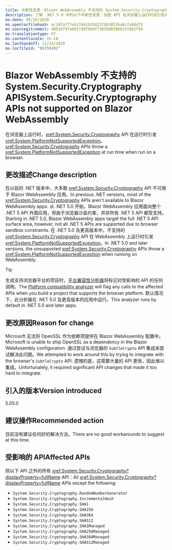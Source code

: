 ```yaml
---
title: 中断性变更：Blazor WebAssembly 不支持的 System.Security.Cryptography API
description: 了解 .NET 5.0 中的以下中断性变更：加密 API 在浏览器上运行时会引发异常。
ms.date: 09/16/2020
ms.openlocfilehash: ec10fa777e91f641b5582378830536a0cfa8dd72
ms.sourcegitcommit: d8020797a6657d0fbbdff362b80300815f682f94
ms.translationtype: HT
ms.contentlocale: zh-CN
ms.lasthandoff: 11/24/2020
ms.locfileid: "95759101"
---
```

# <a name="systemsecuritycryptography-apis-not-supported-on-blazor-webassembly"></a><span data-ttu-id="648e3-103">Blazor WebAssembly 不支持的 System.Security.Cryptography API</span><span class="sxs-lookup"><span data-stu-id="648e3-103">System.Security.Cryptography APIs not supported on Blazor WebAssembly</span></span>

<span data-ttu-id="648e3-104">在浏览器上运行时，<xref:System.Security.Cryptography> API 在运行时引发 <xref:System.PlatformNotSupportedException>。</span><span class="sxs-lookup"><span data-stu-id="648e3-104"><xref:System.Security.Cryptography> APIs throw a <xref:System.PlatformNotSupportedException> at run time when run on a browser.</span></span>

## <a name="change-description"></a><span data-ttu-id="648e3-105">更改描述</span><span class="sxs-lookup"><span data-stu-id="648e3-105">Change description</span></span>

<span data-ttu-id="648e3-106">在以前的 .NET 版本中，大多数 <xref:System.Security.Cryptography> API 不可用于 Blazor WebAssembly 应用。</span><span class="sxs-lookup"><span data-stu-id="648e3-106">In previous .NET versions, most of the <xref:System.Security.Cryptography> APIs aren't available to Blazor WebAssembly apps.</span></span> <span data-ttu-id="648e3-107">从 .NET 5.0 开始，Blazor WebAssembly 应用面向整个 .NET 5 API 外围应用，但由于浏览器沙盒约束，并非所有 .NET 5 API 都受支持。</span><span class="sxs-lookup"><span data-stu-id="648e3-107">Starting in .NET 5.0, Blazor WebAssembly apps target the full .NET 5 API surface area, however, not all .NET 5 APIs are supported due to browser sandbox constraints.</span></span> <span data-ttu-id="648e3-108">在 .NET 5.0 及更高版本中，不支持的 <xref:System.Security.Cryptography> API 在 WebAssembly 上运行时引发 <xref:System.PlatformNotSupportedException>。</span><span class="sxs-lookup"><span data-stu-id="648e3-108">In .NET 5.0 and later versions, the unsupported <xref:System.Security.Cryptography> APIs throw a <xref:System.PlatformNotSupportedException> when running on WebAssembly.</span></span>

> [!TIP]
> <span data-ttu-id="648e3-109">生成支持浏览器平台的项目时，[平台兼容性分析器](../../code-analysis/5.0/ca1416-platform-compatibility-analyzer.md)将标记对受影响的 API 的任何调用。</span><span class="sxs-lookup"><span data-stu-id="648e3-109">The [Platform compatibility analyzer](../../code-analysis/5.0/ca1416-platform-compatibility-analyzer.md) will flag any calls to the affected APIs when you build a project that supports the browser platform.</span></span> <span data-ttu-id="648e3-110">默认情况下，此分析器在 .NET 5.0 及更高版本的应用中运行。</span><span class="sxs-lookup"><span data-stu-id="648e3-110">This analyzer runs by default in .NET 5.0 and later apps.</span></span>

## <a name="reason-for-change"></a><span data-ttu-id="648e3-111">更改原因</span><span class="sxs-lookup"><span data-stu-id="648e3-111">Reason for change</span></span>

<span data-ttu-id="648e3-112">Microsoft 无法将 OpenSSL 作为依赖项提供在 Blazor WebAssembly 配置中。</span><span class="sxs-lookup"><span data-stu-id="648e3-112">Microsoft is unable to ship OpenSSL as a dependency in the Blazor WebAssembly configuration.</span></span> <span data-ttu-id="648e3-113">通过尝试与浏览器的 `SubtleCrypto` API 集成来尝试解决此问题。</span><span class="sxs-lookup"><span data-stu-id="648e3-113">We attempted to work around this by trying to integrate with the browser's `SubtleCrypto` API.</span></span> <span data-ttu-id="648e3-114">遗憾的是，这需要大量的 API 更改，因此难以集成。</span><span class="sxs-lookup"><span data-stu-id="648e3-114">Unfortunately, it required significant API changes that made it too hard to integrate.</span></span>

## <a name="version-introduced"></a><span data-ttu-id="648e3-115">引入的版本</span><span class="sxs-lookup"><span data-stu-id="648e3-115">Version introduced</span></span>

<span data-ttu-id="648e3-116">5.0</span><span class="sxs-lookup"><span data-stu-id="648e3-116">5.0</span></span>

## <a name="recommended-action"></a><span data-ttu-id="648e3-117">建议操作</span><span class="sxs-lookup"><span data-stu-id="648e3-117">Recommended action</span></span>

<span data-ttu-id="648e3-118">目前没有建议任何好的解决方法。</span><span class="sxs-lookup"><span data-stu-id="648e3-118">There are no good workarounds to suggest at this time.</span></span>

## <a name="affected-apis"></a><span data-ttu-id="648e3-119">受影响的 API</span><span class="sxs-lookup"><span data-stu-id="648e3-119">Affected APIs</span></span>

<span data-ttu-id="648e3-120">除以下 API 之外的所有 <xref:System.Security.Cryptography?displayProperty=fullName> API：</span><span class="sxs-lookup"><span data-stu-id="648e3-120">All <xref:System.Security.Cryptography?displayProperty=fullName> APIs except the following:</span></span>

- `System.Security.Cryptography.RandomNumberGenerator`
- `System.Security.Cryptography.IncrementalHash`
- `System.Security.Cryptography.SHA1`
- `System.Security.Cryptography.SHA256`
- `System.Security.Cryptography.SHA384`
- `System.Security.Cryptography.SHA512`
- `System.Security.Cryptography.SHA1Managed`
- `System.Security.Cryptography.SHA256Managed`
- `System.Security.Cryptography.SHA384Managed`
- `System.Security.Cryptography.SHA512Managed`

<!--

### Affected APIs

- `T:System.Security.Cryptography`

### Category

- ASP.NET Core
- Cryptography

-->
